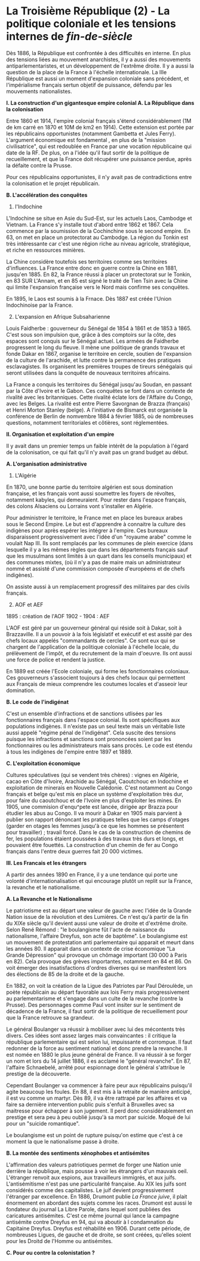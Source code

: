 # La Troisième République (2) - La politique coloniale et les tensions internes de *fin-de-siècle*
Dès 1886, la République est confrontée à des difficultés en interne. En plus des tensions liées au mouvement anarchistes, il y a aussi des mouvements antiparlementaristes, et un développement de l'extrême droite. Il y a aussi la question de la place de la France à l'échelle internationale. La IIIe République est aussi un moment d'expansion coloniale sans précédent, et l'impérialisme français sertun objetif de puissance, défendu par les mouvements nationalistes. 

**I. La construction d'un gigantesque empire colonial
A. La République dans la colonisation** 

Entre 1860 et 1914, l'empire colonial français s'étend considérablement (1M de km carré en 1870 et 10M de km2 en 1914). Cette extension est portée par les républicains opportunistes (notamment Gambetta et Jules Ferry). L'argument économique est fondamental , en plus de la "mission civilisatrice", qui est redoublée en France par une vocation républicaine qui date de la RF. De plus, on a l'idée qu'il faut sortir de la politique de recueillement, et que la France doit récupérer une puissance perdue, après la défaite contre la Prusse. 

Pour ces républicains opportunistes, il n'y avait pas de contradictions entre la colonisation et le projet républicain. 

**B. L'accélération des conquêtes**

1. l'Indochine 

L'Indochine se situe en Asie du Sud-Est, sur les actuels Laos, Cambodge et Vietnam. La France s'y installe tout d'abord entre 1862 et 1867. Cela commence par la soumission de la Cochinchine sous le second empire. En 63, on met en place un protectorat au Cambodge. La région du Tonkin est très intéressante car c'est une région riche au niveau agricole, stratégique, et riche en ressources minières.

La Chine considère toutefois ses territoires comme  ses territoires d'influences. La France entre donc en guerre contre la Chine en 1881, jusqu'en 1885. En 82, la France réussi à placer un protectorat sur le Tonkin, en 83 SUR L'Annam, et en 85 est signé le traité de Tien Tsin avec la Chine qui limite l'expansion française vers le Nord mais confirme ses conquêtes. 

En 1895, le Laos est soumis à la Frnace. Dès 1887 est créée l'Union Indochinoise par  la France. 

2. L'expansion en Afrique Subsaharienne 

Louis Faidherbe : gouverneur du Sénégal de 1854 à 1861 et de 1853 à 1865. C'est sous son impulsion que, grâce à des comptoirs sur la côte, des espaces sont conquis sur le Sénégal actuel. Les armées de Faidherbe progressent le long du fleuve. Il mène une politique de grands travaux et fonde Dakar en 1867, organise le territoire en cercle, soutien de l'expansion de la culture de l'arachide, et lutte contre la permanence des pratiques esclavagistes. Ils organisent les premières troupes de tireurs sénégalais qui seront utilisées dans la conquête de nouveaux territoires africains. 

La France a conquis les territoires du Sénégal jusqu'au Soudan, en passant par la Côte d'Ivoire et le Gabon. Ces conquêtes se font dans un contexte de rivalité avec les britanniques. Cette rivalité éclate lors de l'Affaire du Congo, avec les Belges. La rivalité est entre Pierre Savorgnan de Brazza (français) et Henri Morton Stanley (belge). A l'initiative de Bismarck est organisée la conférence de Berlin de nomvembre 1884 à février 1885, où de nombreuses questions, notamment territoriales et côtières, sont réglementées. 

**II. Organisation et exploitation d'un empire**

Il y avait dans un premier temps un faible intérêt de la population à l'égard de la colonisation, ce qui fait qu'il n'y avait pas un grand budget au début. 

**A. L'organisation administrative**

1. L'Algérie 

En 1870, une bonne partie du territoire algérien est sous domination française, et les français vont aussi soumettre les foyers de révoltes, notamment kabyles, qui demeuraient. Pour rester dans l'espace français, des colons Alsaciens ou Lorrains vont s'installer en Algérie. 

Pour administrer le territoire, le France met en place les bureaux arabes sous le Second Empire. Le but est d'apprendre à connaitre la culture des indigènes pour après espérer les intégrer à l'empire. Ces bureaux disparaissent progressivement avec l'idée d'un "royaume arabe" comme le voulait Nap III. Ils sont remplacés par les communes de plein exercice (dans lesquelle il y a les mêmes règles que dans les départements français sauf que les musulmans sont limités à un quart dans les conseils municipaux) et des communes mixtes, (où il n'y a pas de maire mais un administrateur nommé et assisté d'une commission composée d'européens et de chefs indigènes). 

On assiste aussi à un remplacement progressif des militaires par des civils français. 

2. AOF et AEF 

1895 : création de l'AOF
1902 - 1904 : AEF 

L'AOF est géré par un gouverneur général qui réside soit à Dakar, soit à Brazzaville. Il a un pouvoir à la fois législatif et exécutif et est assité par des chefs locaux appelés "commandants de cercles". Ce sont eux qui se chargent de l'application de la politique coloniale à l'échelle locale, du prélèvement de l'impôt, et du recrutement de la main d'oeuvre. Ils ont aussi une force de police et rendent la justice. 

En 1889 est créée l'Ecole coloniale, qui forme les fonctionnaires coloniaux. Ces gouverneurs s'associent toujours à des chefs locaux qui permettent aux Français de mieux comprendre les coutumes locales et d'asseoir leur domination. 

**B. Le code de l'indigénat**

C'est un ensemble d'infractions et de sanctions utlisées par les fonctionnaires français dans l'espace colonial. Ils sont spécifiques aux populations indigènes. Il n'existe pas un seul texte mais un véritable liste aussi appelé "régime pénal de l'indigénat". Cela suscite des tensions puisque les infractions et sanctions sont prononcées soient par les fonctionnaires ou les administrateurs mais sans procès. Le code est étendu à tous les indigènes de l'empire entre 1897 et 1889. 

**C. L'exploitation économique**

Cultures spéculatives (qui se vendent très chères) : vignes en Algérie, cacao en Côte d'Ivoire, Arachide au Sénégal, Caoutchouc en Indochine et exploitation de minerais en Nouvelle Calédonie. C'est notamment au Congo français et belge qu'est mis en place un système d'exploitation très dur, pour faire du caoutchouc et de l'Ivoire en plus d'exploiter les mines. En 1905, une commision d'enqu^pete est lancée, dirigée apr Brazza pour étudier les abus au Congo. Il va mourir  à Dakar en 1905 mais parvient à publier son rapport dénoncant les pratiques telles que les camps d'otages (garder en otages les femmes jusqu'à ce que les hommes se présentent pour travailler) ; travail forcé. Dans le cas de la construction de chemins de fer, les populations étaient poussées à des travaux très durs et longs, et pouvaient être fouettés. La construction d'un chemin de fer au Congo français dans l'entre deux guerres fait 20 000 victimes. 

**III. Les Francais et les étrangers**

A partir des années 1890 en France, il y a une tendance qui porte une volonté d'internationalisation et qui encourage plutôt un replit sur la France, la revanche et le nationalisme. 

**A. La Revanche et le Nationalisme**

Le patriotisme est au départ une valeur de gauche avec l'idée de la Grande Nation issue de la révolution et des Lumières. Ce n'est qu'à partir de la fin du XIXe siècle qu'il devient aussi une valeur de droite et d'extrême droite. Selon René Rémond : "le boulangisme fût l'acte de naissance du nationalisme, l'affaire Dreyfus, son acte de baptême". 
Le boulangisme est un mouvement de protestation anti parlementaire qui apparait et meurt dans les années 80. Il apparait dans un contexte de crise économique "La Grande Dépression" qui provoque un chômage important (30 000 à Paris en 82). Cela provoque des grèves importantes, notamment en 84 et 86. On voit émerger des insatisfactions d'ordres diverses qui se manifestent lors des élections de 85 de la droite et de la gauche. 

En 1882, on voit la création de la Ligue des Patriotes par Paul Déroulède, un poète républicain au départ favorable aux lois Ferry mais progressivement au parlementarisme et s'engage dans un culte de la revanche (contre la Prusse). Des personnages comme Paul vont insiter sur le sentiment de décadence de la France, il faut sortir de la politique de recueillement pour que la France retrouve sa grandeur. 

Le général Boulanger va réussir à mobiliser avec lui des mécontents très divers. Ces idées sont assez larges mais convaincantes : il critique la république parlementaire qui est selon lui, impuissante et corrompue. Il faut redonner de la force au sentiment national et donc prendre la revanche. Il est nomée en 1880 le plus jeune général de France. Il va réussir à se forger un nom et lors du 14 juillet 1886, il es acclamé le "général revanche". En 87, l'affaire Schnaebelé, arrêté pour espionnage dont le général s'attribue le prestige de la découverte. 

Cependant Boulanger va commencer à faire peur aux républicains puisqu'il agite beaucoup les foules. En 88, il est mis à la retraite de manière anticipé, il est vu comme un martyr. Dès 89, il va être rattrapé par les affaires et va faire sa dernière intervention public puis s'enfuit à Bruxelles avec sa maitresse pour échapper à son jugement. Il perd donc considérablement en prestige et sera peu à peu oublié jusqu'à sa mort par suicide. Moqué de lui pour un "suicide romantique". 

Le boulangisme est un point de rupture puisqu'on estime que c'est à ce moment la que le nationalisme passe à droite. 

**B. La montée des sentiments xénophobes et antisémites**

L'affirmation des valeurs patriotiques permet de forger une Nation unie derrière la république, mais pousse à voir les étrangers d'un mauvais oeil. L'étranger renvoit aux espions, aux travailleurs immigrés, et aux juifs. L'antisémitisme n'est pas une particularité française. Au XIX les juifs sont considérés comme des capitalistes. Le juif devient progressivement l'étranger par excellence. En 1886, Drumont publie *La France juive*, il plait énormement en abordant des sujets comme les races. Drumont est aussi le fondateur du journal La Libre Parole, dans lequel sont publiées des caricatures antisémites. C'est ce même journal qui lance la campagne antisémite contre Dreyfus en 94, qui va aboutir à l condamnation du Capitaine Dreyfus. Dreyfus est réhabilité en 1906. Durant cette période, de nombreuses Ligues, de gauche et de droite, se sont créées, qu'elles soient pour les Droitd de l'Homme ou antisémites. 

**C. Pour ou contre la colonistation ?**

